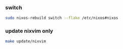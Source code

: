 ### switch

```bash
sudo nixos-rebuild switch --flake /etc/nixos#nixos
```

### update nixvim only

```bash
make update/nixvim
```

